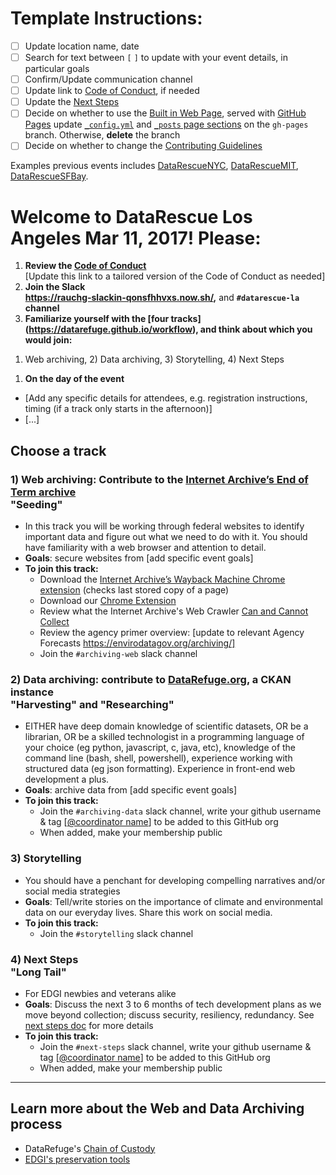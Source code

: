 # Template Instructions:

- [ ] Update location name, date
- [ ] Search for text between  `[` `]` to update with your event details, in particular goals
- [ ] Confirm/Update communication channel
- [ ] Update link to [Code of Conduct](https://docs.google.com/document/d/1bmMTOCgzZslkQwy03NoqX4pEFFDFyMoEQDro7h35E7c/edit), if needed
- [ ] Update the [Next Steps](./next-steps.md)
- [ ] Decide on whether to use the [Built in Web Page](https://edgi-govdata-archiving.github.io/DataRescueTEMPLATE/), served with [GitHub Pages](https://pages.github.com/) update [`_config.yml`](https://github.com/edgi-govdata-archiving/DataRescueTEMPLATE/blob/gh-pages/_config.yml) and [`_posts` page sections](https://github.com/edgi-govdata-archiving/DataRescueTEMPLATE/tree/gh-pages/_posts) on the `gh-pages` branch. Otherwise, **delete** the branch 
- [ ] Decide on whether to change the [Contributing Guidelines](./CONTRIBUTING.md)

Examples previous events includes [DataRescueNYC](https://github.com/edgi-govdata-archiving/DataRescueNYC/tree/af42cfc16f5dcd86404a4abc5d92fc0da9361acb), [DataRescueMIT](https://github.com/datarescue-boston/DataRescueMIT-Event), [DataRescueSFBay](https://github.com/DataRescueSFBay/DataRescueSFBay-Event).

# Welcome to DataRescue Los Angeles Mar 11, 2017! Please:

1. **Review the [Code of Conduct](https://docs.google.com/document/d/1bmMTOCgzZslkQwy03NoqX4pEFFDFyMoEQDro7h35E7c/edit)**  
[Update this link to a tailored version of the Code of Conduct as needed]
1. **Join the Slack**  
**https://rauchg-slackin-qonsfhhvxs.now.sh/,** and **`#datarescue-la` channel**
1. **Familiarize yourself with the [four tracks] (https://datarefuge.github.io/workflow), and think about which you would join:**  
1) Web archiving, 2) Data archiving, 3) Storytelling, 4) Next Steps
1. **On the day of the event**
  * [Add any specific details for attendees, e.g. registration instructions, timing (if a track only starts in the afternoon)]
  * [...]

## Choose a track

### 1) Web archiving: Contribute to the [Internet Archive’s End of Term archive](http://eotarchive.cdlib.org/2016.html) <br /> "Seeding"

* In this track you will be working through federal websites to identify important data and figure out what we need to do with it. You should have familiarity with a web browser and attention to detail.
* **Goals**: secure websites from [add specific event goals]
* **To join this track:**
  * Download the [Internet Archive’s Wayback Machine Chrome extension](https://chrome.google.com/webstore/detail/wayback-machine/fpnmgdkabkmnadcjpehmlllkndpkmiak) (checks last stored copy of a page)
  * Download our [Chrome Extension](https://chrome.google.com/webstore/detail/nominationtool/abjpihafglmijnkkoppbookfkkanklok)
  * Review what the Internet Archive's Web Crawler [Can and Cannot Collect](https://edgi-govdata-archiving.github.io/guides/internet-archive-crawler/)
  * Review the agency primer overview: [update to relevant Agency Forecasts https://envirodatagov.org/archiving/]
  * Join the `#archiving-web` slack channel

### 2) Data archiving: contribute to [DataRefuge.org](https://www.datarefuge.org), a CKAN instance <br /> "Harvesting" and "Researching"
* EITHER have deep domain knowledge of scientific datasets, OR be a librarian, OR be a skilled technologist in a programming language of your choice (eg python, javascript, c, java, etc), knowledge of the command line (bash, shell, powershell), experience working with structured data (eg json formatting). Experience in front-end web development a plus.
* **Goals**: archive data from [add specific event goals]
* **To join this track:**
  * Join the `#archiving-data` slack channel, write your github username & tag [[@coordinator name](#)] to be added to this GitHub org
  * When added, make your membership public

### 3) Storytelling
* You should have a penchant for developing compelling narratives and/or social media strategies
* **Goals**: Tell/write stories on the importance of climate and environmental data on our everyday lives. Share this work on social media.
* **To join this track:**
  * Join the `#storytelling` slack channel

### 4) Next Steps <br /> "Long Tail"
* For EDGI newbies and veterans alike
* **Goals**: Discuss the next 3 to 6 months of tech development plans as we move beyond collection; discuss security, resiliency, redundancy. See [next steps doc](./next-steps.md) for more details
* **To join this track:**
  * Join the `#next-steps` slack channel, write your github username & tag [[@coordinator name](#)] to be added to this GitHub org
  * When added, make your membership public

****

## Learn more about the Web and Data Archiving process
 
- DataRefuge's [Chain of Custody](http://www.ppehlab.org/blogposts/2017/2/1/data-refuge-rests-on-a-clear-chain-of-custody)
- [EDGI's preservation tools](https://github.com/edgi-govdata-archiving/overview)
